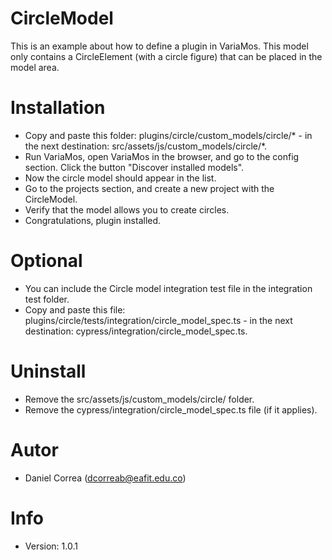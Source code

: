 # CircleModel
This is an example about how to define a plugin in VariaMos.
This model only contains a CircleElement (with a circle figure) that can be placed in the model area.

# Installation
- Copy and paste this folder: plugins/circle/custom_models/circle/* - in the next destination: src/assets/js/custom_models/circle/*. 
- Run VariaMos, open VariaMos in the browser, and go to the config section. Click the button "Discover installed models".
- Now the circle model should appear in the list.
- Go to the projects section, and create a new project with the CircleModel.
- Verify that the model allows you to create circles.
- Congratulations, plugin installed.

# Optional
- You can include the Circle model integration test file in the integration test folder.
- Copy and paste this file: plugins/circle/tests/integration/circle_model_spec.ts - in the next destination: cypress/integration/circle_model_spec.ts. 

# Uninstall
- Remove the src/assets/js/custom_models/circle/ folder.
- Remove the cypress/integration/circle_model_spec.ts file (if it applies). 

# Autor
- Daniel Correa (dcorreab@eafit.edu.co)

# Info
- Version: 1.0.1